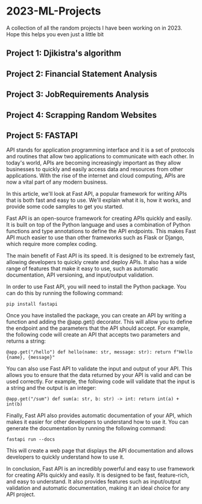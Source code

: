 # 2023-ML-Projects
A collection of all the random projects I have been working on in 2023.
Hope this helps you even just a little bit
## Project 1: Djikistra's algorithm
## Project 2: Financial Statement Analysis
## Project 3: JobRequirements Analysis
## Project 4: Scrapping Random Websites
## Project 5: FASTAPI
API stands for application programming interface and it is a set of protocols and routines that allow two applications to communicate with each other. In today's world, APIs are becoming increasingly important as they allow businesses to quickly and easily access data and resources from other applications. With the rise of the internet and cloud computing, APIs are now a vital part of any modern business.

In this article, we'll look at Fast API, a popular framework for writing APIs that is both fast and easy to use. We'll explain what it is, how it works, and provide some code samples to get you started. 

Fast API is an open-source framework for creating APIs quickly and easily. It is built on top of the Python language and uses a combination of Python functions and type annotations to define the API endpoints. This makes Fast API much easier to use than other frameworks such as Flask or Django, which require more complex coding.

The main benefit of Fast API is its speed. It is designed to be extremely fast, allowing developers to quickly create and deploy APIs. It also has a wide range of features that make it easy to use, such as automatic documentation, API versioning, and input/output validation.

In order to use Fast API, you will need to install the Python package. You can do this by running the following command: 

`pip install fastapi`

Once you have installed the package, you can create an API by writing a function and adding the @app.get() decorator. This will allow you to define the endpoint and the parameters that the API should accept. For example, the following code will create an API that accepts two parameters and returns a string: 

`@app.get("/hello")
def hello(name: str, message: str):
return f"Hello {name}, {message}"`

You can also use Fast API to validate the input and output of your API. This allows you to ensure that the data returned by your API is valid and can be used correctly. For example, the following code will validate that the input is a string and the output is an integer: 

`@app.get("/sum")
def sum(a: str, b: str) -> int:
return int(a) + int(b)`

Finally, Fast API also provides automatic documentation of your API, which makes it easier for other developers to understand how to use it. You can generate the documentation by running the following command: 

`fastapi run --docs`

This will create a web page that displays the API documentation and allows developers to quickly understand how to use it.

In conclusion, Fast API is an incredibly powerful and easy to use framework for creating APIs quickly and easily. It is designed to be fast, feature-rich, and easy to understand. It also provides features such as input/output validation and automatic documentation, making it an ideal choice for any API project.
